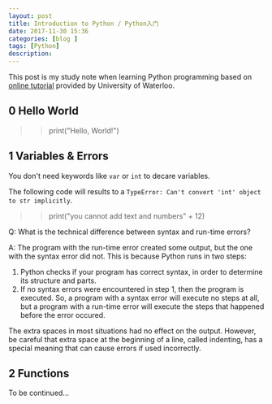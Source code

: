 ```yaml
---
layout: post
title: Introduction to Python / Python入门
date: 2017-11-30 15:36
categories: [blog ]
tags: [Python]
description:
---
```


This post is my study note when learning Python programming based on [online tutorial][py] provided by University of Waterloo.

## 0 Hello World

>> print("Hello, World!")

## 1 Variables & Errors

You don't need keywords like `var` or `int` to decare variables.

The following code will results to a `TypeError: Can't convert 'int' object to str implicitly`.

>> print("you cannot add text and numbers" + 12)

Q: What is the technical difference between syntax and run-time errors?

A: The program with the run-time error created some output, but the one with the syntax error did not. This is because Python runs in two steps:
1. Python checks if your program has correct syntax, in order to determine its structure and parts.
2. If no syntax errors were encountered in step 1, then the program is executed.
So, a program with a syntax error will execute no steps at all, but a program with a run-time error will execute the steps that happened before the error occured.

The extra spaces in most situations had no effect on the output. However, be careful that extra space at the beginning of a line, called indenting, has a special meaning that can cause errors if used incorrectly.

## 2 Functions


To be continued...




[py]: https://cscircles.cemc.uwaterloo.ca/
